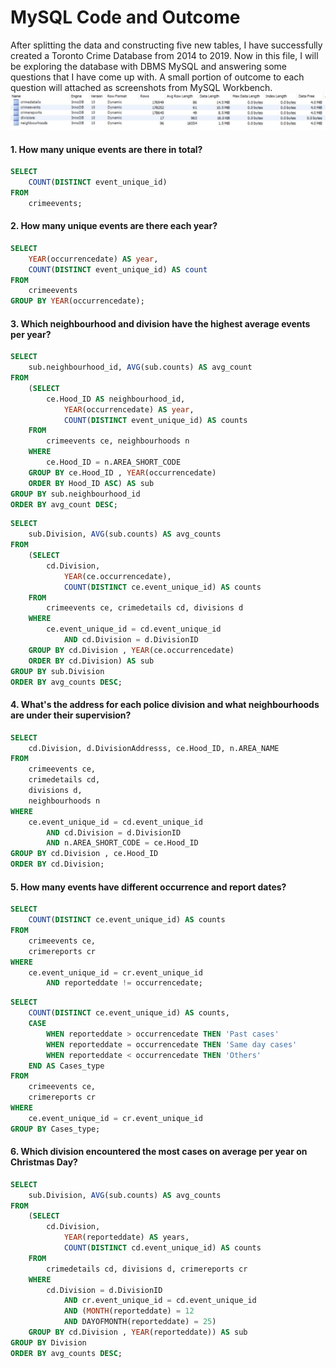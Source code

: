 # MySQL Code and Outcome
After splitting the data and constructing five new tables, I have successfully created a Toronto Crime Database from 2014 to 2019. Now in this file, I will be exploring 
the database with DBMS MySQL and answering some questions that I have come up with. A small portion of outcome to each question will attached as screenshots from MySQL Workbench. 
![alt text](./Outcome/Database.jpg)

#### 1. How many unique events are there in total?
```sql
SELECT 
    COUNT(DISTINCT event_unique_id)
FROM
    crimeevents;
```

#### 2. How many unique events are there each year?
```sql
SELECT 
    YEAR(occurrencedate) AS year,
    COUNT(DISTINCT event_unique_id) AS count
FROM
    crimeevents
GROUP BY YEAR(occurrencedate);
```


#### 3. Which neighbourhood and division have the highest average events per year? 
```sql
SELECT 
    sub.neighbourhood_id, AVG(sub.counts) AS avg_count
FROM
    (SELECT 
        ce.Hood_ID AS neighbourhood_id,
            YEAR(occurrencedate) AS year,
            COUNT(DISTINCT event_unique_id) AS counts
    FROM
        crimeevents ce, neighbourhoods n
    WHERE
        ce.Hood_ID = n.AREA_SHORT_CODE
    GROUP BY ce.Hood_ID , YEAR(occurrencedate)
    ORDER BY Hood_ID ASC) AS sub
GROUP BY sub.neighbourhood_id
ORDER BY avg_count DESC;
```

```sql
SELECT 
    sub.Division, AVG(sub.counts) AS avg_counts
FROM
    (SELECT 
        cd.Division,
            YEAR(ce.occurrencedate),
            COUNT(DISTINCT ce.event_unique_id) AS counts
    FROM
        crimeevents ce, crimedetails cd, divisions d
    WHERE
        ce.event_unique_id = cd.event_unique_id
            AND cd.Division = d.DivisionID
    GROUP BY cd.Division , YEAR(ce.occurrencedate)
    ORDER BY cd.Division) AS sub
GROUP BY sub.Division
ORDER BY avg_counts DESC;
```

#### 4. What's the address for each police division and what neighbourhoods are under their supervision?
```sql
SELECT 
    cd.Division, d.DivisionAddresss, ce.Hood_ID, n.AREA_NAME
FROM
    crimeevents ce,
    crimedetails cd,
    divisions d,
    neighbourhoods n
WHERE
    ce.event_unique_id = cd.event_unique_id
        AND cd.Division = d.DivisionID
        AND n.AREA_SHORT_CODE = ce.Hood_ID
GROUP BY cd.Division , ce.Hood_ID
ORDER BY cd.Division;
```


#### 5. How many events have different occurrence and report dates? 
```sql
SELECT 
    COUNT(DISTINCT ce.event_unique_id) AS counts
FROM
    crimeevents ce,
    crimereports cr
WHERE
    ce.event_unique_id = cr.event_unique_id
        AND reporteddate != occurrencedate;
```

```sql
SELECT 
    COUNT(DISTINCT ce.event_unique_id) AS counts,
    CASE
        WHEN reporteddate > occurrencedate THEN 'Past cases'
        WHEN reporteddate = occurrencedate THEN 'Same day cases'
        WHEN reporteddate < occurrencedate THEN 'Others'
    END AS Cases_type
FROM
    crimeevents ce,
    crimereports cr
WHERE
    ce.event_unique_id = cr.event_unique_id
GROUP BY Cases_type;
```


#### 6. Which division encountered the most cases on average per year on Christmas Day? 
```sql
SELECT 
    sub.Division, AVG(sub.counts) AS avg_counts
FROM
    (SELECT 
        cd.Division,
            YEAR(reporteddate) AS years,
            COUNT(DISTINCT cd.event_unique_id) AS counts
    FROM
        crimedetails cd, divisions d, crimereports cr
    WHERE
        cd.Division = d.DivisionID
            AND cr.event_unique_id = cd.event_unique_id
            AND (MONTH(reporteddate) = 12
            AND DAYOFMONTH(reporteddate) = 25)
    GROUP BY cd.Division , YEAR(reporteddate)) AS sub
GROUP BY Division
ORDER BY avg_counts DESC;
```



